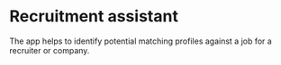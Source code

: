 # Recruitment assistant
The app helps to identify potential matching profiles against a job for a recruiter or company.

